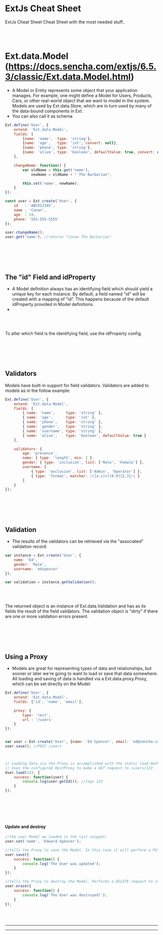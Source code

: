 # ExtJs Cheat Sheet
ExtJs Cheat Sheet Cheat Sheet with the most needed stuff..






<br><br>


# Ext.data.Model (https://docs.sencha.com/extjs/6.5.3/classic/Ext.data.Model.html)
- A Model or Entity represents some object that your application manages. For example, one might define a Model for Users, Products, Cars, or other real-world object that we want to model in the system. Models are used by Ext.data.Store, which are in turn used by many of the data-bound components in Ext.
- You can also call it as schema

```javascript
Ext.define('User', {
    extend: 'Ext.data.Model',
    fields: [
        {name: 'name',  type: 'string'},
        {name: 'age',   type: 'int', convert: null},
        {name: 'phone', type: 'string'},
        {name: 'alive', type: 'boolean', defaultValue: true, convert: null}
    ],

    changeName: function() {
        var oldName = this.get('name'),
            newName = oldName + " The Barbarian";

        this.set('name', newName);
    }
});

const user = Ext.create('User', {
    id   : 'ABCD12345',
    name : 'Conan',
    age  : 24,
    phone: '555-555-5555'
});

user.changeName();
user.get('name'); //returns "Conan The Barbarian"
```



<br><br><br><br>


## The "id" Field and idProperty
- A Model definition always has an identifying field which should yield a unique key for each instance. By default, a field named "id" will be created with a mapping of "id". This happens because of the default idProperty provided in Model definitions.
-  
<br><br>

To alter which field is the identifying field, use the idProperty config.



<br><br><br><br>



## Validators
 Models have built-in support for field validators. Validators are added to models as in the follow example:
```javascript
Ext.define('User', {
    extend: 'Ext.data.Model',
    fields: [
        { name: 'name',     type: 'string' },
        { name: 'age',      type: 'int' },
        { name: 'phone',    type: 'string' },
        { name: 'gender',   type: 'string' },
        { name: 'username', type: 'string' },
        { name: 'alive',    type: 'boolean', defaultValue: true }
    ],

    validators: {
        age: 'presence',
        name: { type: 'length', min: 2 },
        gender: { type: 'inclusion', list: ['Male', 'Female'] },
        username: [
            { type: 'exclusion', list: ['Admin', 'Operator'] },
            { type: 'format', matcher: /([a-z]+)[0-9]{2,3}/i }
        ]
    }
});
```
















<br><br><br><br>



## Validation
- The results of the validators can be retrieved via the "associated" validation record:
```javascript
var instance = Ext.create('User', {
    name: 'Ed',
    gender: 'Male',
    username: 'edspencer'
});

var validation = instance.getValidation();
```

<br><br>

The returned object is an instance of Ext.data.Validation and has as its fields the result of the field validators. The validation object is "dirty" if there are one or more validation errors present.


































<br><br><br><br>



## Using a Proxy
- Models are great for representing types of data and relationships, but sooner or later we're going to want to load or save that data somewhere. All loading and saving of data is handled via a Ext.data.proxy.Proxy, which can be set directly on the Model:
```javascript
Ext.define('User', {
    extend: 'Ext.data.Model',
    fields: ['id', 'name', 'email'],

    proxy: {
        type: 'rest',
        url : '/users'
    }
});


var user = Ext.create('User', {name: 'Ed Spencer', email: 'ed@sencha.com'});
user.save(); //POST /users



// Loading data via the Proxy is accomplished with the static load method:
// Uses the configured RestProxy to make a GET request to /users/123
User.load(123, {
    success: function(user) {
        console.log(user.getId()); //logs 123
    }
});
```




























<br><br><br><br>



#### Update and destroy
```javascript
//the user Model we loaded in the last snippet:
user.set('name', 'Edward Spencer');

//tells the Proxy to save the Model. In this case it will perform a PUT request to /users/123 as this Model already has an id
user.save({
    success: function() {
        console.log('The User was updated');
    }
});

//tells the Proxy to destroy the Model. Performs a DELETE request to /users/123
user.erase({
    success: function() {
        console.log('The User was destroyed!');
    }
});
```





<br> <br>
__________________________________________________
__________________________________________________
<br> <br>
